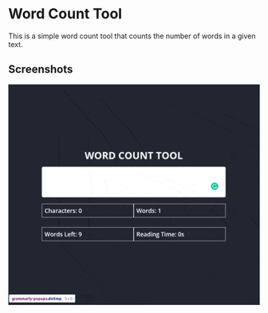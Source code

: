 # Word Count Tool

This is a simple word count tool that counts the number of words in a given text.

## Screenshots

![Screenshot 1](./screenshot/word.gif)
